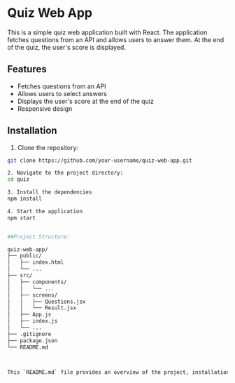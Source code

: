 # Quiz Web App

This is a simple quiz web application built with React. The application fetches questions from an API and allows users to answer them. At the end of the quiz, the user's score is displayed.

## Features

- Fetches questions from an API
- Allows users to select answers
- Displays the user's score at the end of the quiz
- Responsive design

## Installation

1. Clone the repository:

```bash
git clone https://github.com/your-username/quiz-web-app.git

2. Navigate to the project directory:
cd quiz

3. Install the dependencies
npm install

4. Start the application
npm start


##Project Structure: 

quiz-web-app/
├── public/
│   ├── index.html
│   └── ...
├── src/
│   ├── components/
│   │   └── ...
│   ├── screens/
│   │   ├── Questions.jsx
│   │   └── Result.jsx
│   ├── App.js
│   ├── index.js
│   └── ...
├── .gitignore
├── package.json
└── README.md



This `README.md` file provides an overview of the project, installation instructions, usage instructions, project structure, and component descriptions. You can copy and paste this content into your `README.md` file.